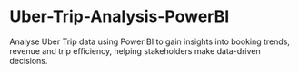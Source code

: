 # Uber-Trip-Analysis-PowerBI
Analyse Uber Trip data using Power BI to gain insights into booking trends, revenue and trip efficiency, helping stakeholders make data-driven decisions.
